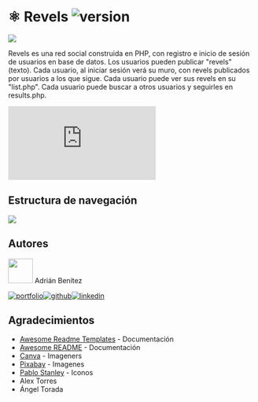 # ⚛️ Revels ![version](https://img.shields.io/badge/version-0.1-blue.svg)

![](https://snipboard.io/SLDhQC.jpg)

Revels es una red social construida en PHP, con registro e inicio de sesión de usuarios en base de datos.
Los usuarios pueden publicar "revels" (texto).
Cada usuario, al iniciar sesión verá su muro, con revels publicados por usuarios a los que sigue.
Cada usuario puede ver sus revels en su "list.php".
Cada usuario puede buscar a otros usuarios y seguirles en results.php.

![Guia de estilo](https://github.com/adriib38/revels/blob/main/ESTILO.md)

## Estructura de navegación

![](https://snipboard.io/RJXo21.jpg)

## Autores

<img src="https://avatars.dicebear.com/api/adventurer/adrianbenitez.svg?b=%232e3436" width="50px"> Adrián Benítez

[![portfolio](https://img.shields.io/badge/mi_portfolio-34D399?style=for-the-badge&logo=ko-fi&logoColor=white)](https://adrianbenitez.vercel.app/)[![github](https://img.shields.io/badge/github-000?style=for-the-badge&logo=github&logoColor=white)](https://github.com/adriib38)[![linkedin](https://img.shields.io/badge/linkedin-0A66C2?style=for-the-badge&logo=linkedin&logoColor=white)](https://www.linkedin.com/in/adrián-bntz) 


## Agradecimientos

 - [Awesome Readme Templates](https://awesomeopensource.com/project/elangosundar/awesome-README-templates) - Documentación
 - [Awesome README](https://github.com/matiassingers/awesome-readme) - Documentación
 - [Canva](https://www.canva.com/) - Imageners
 - [Pixabay](https://pixabay.com/) - Imagenes
 - [Pablo Stanley](https://avataaars.com/) - Iconos
 - Alex Torres
 - Ángel Torada
 
